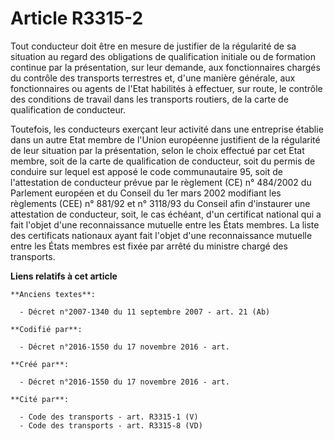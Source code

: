 # Article R3315-2

Tout conducteur doit être en mesure de justifier de la régularité de sa situation au regard des obligations de qualification
initiale ou de formation continue par la présentation, sur leur demande, aux fonctionnaires chargés du contrôle des
transports terrestres et, d'une manière générale, aux fonctionnaires ou agents de l'Etat habilités à effectuer, sur route, le
contrôle des conditions de travail dans les transports routiers, de la carte de qualification de conducteur.

Toutefois, les conducteurs exerçant leur activité dans une entreprise établie dans un autre Etat membre de l'Union européenne
justifient de la régularité de leur situation par la présentation, selon le choix effectué par cet Etat membre, soit de la
carte de qualification de conducteur, soit du permis de conduire sur lequel est apposé le code communautaire 95, soit de
l'attestation de conducteur prévue par le règlement (CE) n° 484/2002 du Parlement européen et du Conseil du 1er mars 2002
modifiant les règlements (CEE) n° 881/92 et n° 3118/93 du Conseil afin d'instaurer une attestation de conducteur, soit, le
cas échéant, d'un certificat national qui a fait l'objet d'une reconnaissance mutuelle entre les États membres. La liste des
certificats nationaux ayant fait l'objet d'une reconnaissance mutuelle entre les États membres est fixée par arrêté du
ministre chargé des transports.

**Liens relatifs à cet article**

	**Anciens textes**:

	  - Décret n°2007-1340 du 11 septembre 2007 - art. 21 (Ab)

	**Codifié par**:

	  - Décret n°2016-1550 du 17 novembre 2016 - art.

	**Créé par**:

	  - Décret n°2016-1550 du 17 novembre 2016 - art.

	**Cité par**:

	  - Code des transports - art. R3315-1 (V)
	  - Code des transports - art. R3315-8 (VD)
